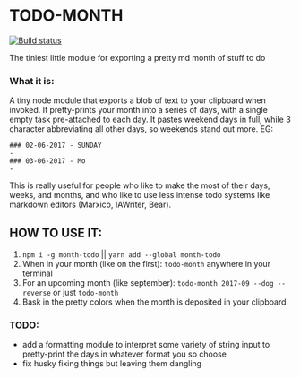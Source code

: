 # TODO-MONTH

[![Build status](https://badge.buildkite.com/5427c81c51ca67dff45bff63a533c3a1cbb864416d87210167.svg)](https://buildkite.com/the-hoard/todo-month)

The tiniest little module for exporting a pretty md month of stuff to do

### What it is:

A tiny node module that exports a blob of text to your clipboard when invoked.
It pretty-prints your month into a series of days, with a single empty task pre-attached to each day. It pastes weekend days in full, while 3 character abbreviating all other days, so weekends stand out more. EG:

```
### 02-06-2017 - SUNDAY
- 
### 03-06-2017 - Mo
- 
```

This is really useful for people who like to make the most of their days, weeks, and months, and who like to use less intense todo systems like markdown editors (Marxico, IAWriter, Bear).

## HOW TO USE IT:

1.  `npm i -g month-todo` || `yarn add --global month-todo`
2. When in your month (like on the first): `todo-month` anywhere in your terminal
3. For an upcoming month (like september): `todo-month 2017-09 --dog --reverse` or just `todo-month`
4. Bask in the pretty colors when the month is deposited in your clipboard

### TODO:
- add a formatting module to interpret some variety of string input to pretty-print the days in whatever format you so choose
- fix husky fixing things but leaving them dangling
